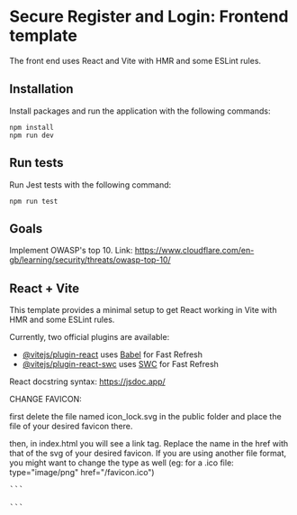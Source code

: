 # Secure Register and Login: Frontend template

The front end uses React and Vite with HMR and some ESLint rules.

## Installation

Install packages and run the application with the following commands:

```pwsh
npm install
npm run dev
```

## Run tests

Run Jest tests with the following command:
```pwsh
npm run test
```

## Goals

Implement OWASP's top 10.
Link: https://www.cloudflare.com/en-gb/learning/security/threats/owasp-top-10/

## React + Vite

This template provides a minimal setup to get React working in Vite with HMR and some ESLint rules.

Currently, two official plugins are available:

- [@vitejs/plugin-react](https://github.com/vitejs/vite-plugin-react/blob/main/packages/plugin-react/README.md) uses [Babel](https://babeljs.io/) for Fast Refresh
- [@vitejs/plugin-react-swc](https://github.com/vitejs/vite-plugin-react-swc) uses [SWC](https://swc.rs/) for Fast Refresh

React docstring syntax: https://jsdoc.app/

CHANGE FAVICON:

first delete the file named icon_lock.svg in the public folder and place the file of your desired favicon there.

then, in index.html you will see a link tag. Replace the name in the href with that of the svg of your desired favicon. If you are using another file format, you might want to change the type as well (eg: for a .ico file: type="image/png" href="/favicon.ico")

<pre>
```
<link rel="icon" type="image/svg+xml" href="/icon_lock.svg" />
```
</pre>